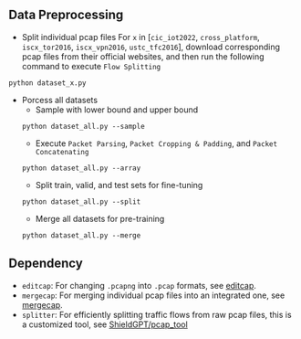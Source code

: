 ## Data Preprocessing
- Split individual pcap files
For `x` in [`cic_iot2022`, `cross_platform`, `iscx_tor2016`, `iscx_vpn2016`, `ustc_tfc2016`], download corresponding pcap files from their official websites, and then run the following command to execute `Flow Splitting`
```
python dataset_x.py
```

- Porcess all datasets
    - Sample with lower bound and upper bound
    ```
    python dataset_all.py --sample
    ```
    - Execute `Packet Parsing`, `Packet Cropping & Padding`, and `Packet Concatenating`
    ```
    python dataset_all.py --array
    ```
    - Split train, valid, and test sets for fine-tuning
    ```
    python dataset_all.py --split
    ```
    - Merge all datasets for pre-training
    ```
    python dataset_all.py --merge
    ```

## Dependency
- `editcap`: For changing `.pcapng` into `.pcap` formats, see [editcap](https://www.wireshark.org/docs/man-pages/editcap.html).
- `mergecap`: For merging individual pcap files into an integrated one, see [mergecap](https://www.wireshark.org/docs/man-pages/mergecap.html).
- `splitter`: For efficiently splitting traffic flows from raw pcap files, this is a customized tool, see [ShieldGPT/pcap_tool](https://github.com/wangtz19/ShieldGPT/tree/master/pcap_tool)